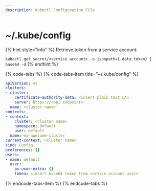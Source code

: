```yaml
---
description: kubectl Configuration File
---
```


# ~/.kube/config

{% hint style="info" %}
Retrieve token from a service account:

`kubectl get secret/<service account> -o jsonpath={.data.token} | base64 -d`
{% endhint %}

{% code-tabs %}
{% code-tabs-item title="~/.kube/config" %}
```yaml
apiVersion: v1
clusters:
- cluster:
    certificate-authority-data: <insert plain text CA>
    server: https://<api endpoint>
  name: <cluster name>
contexts:
- context:
    cluster: <cluster name>
    namespace: default
    user: default
  name: my-awesome-cluster
current-context: <cluster name>
kind: Config
preferences: {}
users:
- name: default
  user:
    as-user-extra: {}
    token: <insert base64 token from service account user>
```
{% endcode-tabs-item %}
{% endcode-tabs %}

